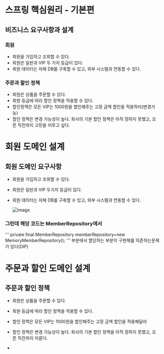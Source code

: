 # 스프링 핵심원리 - 기본편
## 비즈니스 요구사항과 설계

### 회원
- 회원을 가입하고 조회할 수 있다.
- 회원은 일반과 VIP 두 가지 등급이 있다.
- 회원 데이터는 자체 DB를 구축할 수 있고, 외부 시스템과 연동할 수 있다.
### 주문과 할인 정책
- 회원은 상품을 주문할 수 있다.
- 회원 등급에 따라 할인 정책을 적용할 수 있다.
- 할인정책은 모든 VIP는 1000원을 할인해주는 고정 금액 할인을 적용하라(변경가능)
- 할인 정책은 변경 가능성이 높다. 회사의 기본 할인 정책은 아직 정하지 못했고, 오픈 직전까지 고민을 미루고 싶다.


# 회원 도메인 설계
## 회원 도메인 요구사항
- 회원을 가입하고 조회할 수 있다.
- 회원은 일반과 VIP 두가지 등급이 있다.
- 회원 데이터는 자체 DB를 구축할 수 있고, 외부 시스템과 연동할 수 있다.

  ![image](https://github.com/DAHEEKIM1/Spring_start/assets/66730012/c4c34fd7-4507-4e3d-8a8f-ad3f3e3acafa)

### 그런데 해당 코드는 MemberRepository에서 
'''
private final MemberRepository memberRepository=new MemoryMemberRepository();
'''
부분에서 할당하는 부분이 구현체를 의존하는문제가 있다(DIP)

# 주문과 할인 도메인 설계
## 주문과 할인 정책
- 회원은 상품을 주문할 수 있다.
- 회원 등급에 따라 할인 정책을 적용할 수 있다.
- 할인 정책은 모든 VIP는 1000원을 할인해주는 고정 금액 할인을 적용해달라
- 할인 정책은 변경 가능성이 높다. 회사의 기본 할인 정책을 아직 정하지 못했고, 오픈 직전까지 미룬다.

- 
